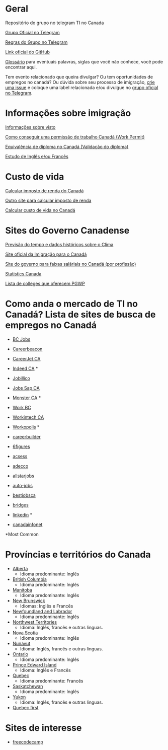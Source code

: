 # Geral
Repositório do grupo no telegram TI no Canada


[Grupo Oficial no Telegram](https://t.me/tinocanada)

[Regras do Grupo no Telegram](https://github.com/ti-no-canada/Geral/blob/master/regras-do-grupo.md)

[Link oficial do GitHub](https://github.com/ti-no-canada)

[Glossário](https://github.com/ti-no-canada/imigracao-para-o-canada/blob/master/glossario.md) para eventuais palavras, siglas que você não conhece, você pode encontrar aqui.

Tem evento relacionado que queira divulgar? Ou tem oportunidades de empregos no canadá? Ou dúvida sobre seu processo de imigração, 
[crie uma issue](https://github.com/ti-no-canada/Geral/issues/new) e coloque uma label relacionada e/ou divulgue no [grupo oficial no Telegram](https://t.me/tinocanada).

# Informações sobre imigração

[Informações sobre visto](https://github.com/ti-no-canada/Geral/blob/master/informacoes-gerais-sobre-visto.md)

[Como conseguir uma permissão de trabalho Canadá (Work Permit)](https://github.com/ti-no-canada/imigracao-para-o-canada/blob/master/como-conseguir-um-work-permit-no-canada.md)

[Equivalência de diploma no Canadá (Validação do diploma)](https://github.com/ti-no-canada/Geral/blob/master/validacao-de-diploma.md)

[Estudo de Inglês e/ou Francês](https://github.com/ti-no-canada/imigracao-para-o-canada/blob/master/dicas-de-idiomas.md)

# Custo de vida
[Calcular imposto de renda do Canadá](https://www.ey.com/ca/en/services/tax/tax-calculators-2018-personal-tax)

[Outro site para calcular imposto de renda](https://neuvoo.ca/tax-calculator/)

[Calcular custo de vida no Canadá](https://www.numbeo.com/cost-of-living/in/Toronto) 

# Sites do Governo Canadense
[Previsão do tempo e dados históricos sobre o Clima](https://weather.gc.ca/canada_e.html)

[Site oficial da Imigração para o Canadá](https://www.canada.ca/en/services/immigration-citizenship.html)

[Site do governo para faixas saláriais no Canadá (por profissão)](https://www.jobbank.gc.ca/explorecareers)

[Statistics Canada](https://www.statcan.gc.ca/eng/start)

[Lista de colleges que oferecem PGWP](https://www.canada.ca/en/immigration-refugees-citizenship/services/study-canada/study-permit/prepare/designated-learning-institutions-list.html)


# Como anda o mercado de TI no Canadá? Lista de sites de busca de empregos no Canadá
* [BC Jobs](https://www.bcjobs.ca)
* [Careerbeacon](http://www.careerbeacon.com)
* [CareerJet CA](http://www.careerjet.ca)
* [Indeed CA](http://www.indeed.ca) *
* [Jobillico](https://www.jobillico.com)
* [Jobs Sap CA](http://jobs.sap.com)
* [Monster CA](http://www.monster.ca) *
* [Work BC](http://www.workbc.ca)
* [Workintech CA](https://www.workintech.ca)
* [Workopolis](http://www.workopolis.com) *
* [careerbuilder](www.careerbuilder.ca)

* [6figures](www.6figures.com)
* [acsess](www.acsess.org)
* [adecco](www.adecco.ca)
* [allstarjobs](www.allstarjobs.ca)
* [auto-jobs](www.auto-jobs.ca)
* [bestjobsca](www.bestjobsca.com)
* [bridges](www.bridges.com)
* [linkedin](www.ca.linkedin.com) *
* [canadainfonet](www.canadainfonet.org)

<!-- www.canadajobexpo.com
www.canadajobs.com
www.canadiancareers.com
www.canadianjobs.com
www.careego.com
www.careeraim.com
www.careerbeacon.com
www.careeredge.ca
www.careerjet.ca
www.careerkey.com
www.charityvillage.com
www.cisystems.com
www.contactpoint.ca
www.cooljobscanada.com
www.coreservicesinc.com
www.dice.com
www.directjobs.ca
www.educationcanada.com
www.eluta.ca
www.fepsearchgroup.com
www.freshgigs.ca
www.geographyjobs.ca
www.glassdoor.ca
www.gurulink.ca
www.headhuntersdirectory.com
www.helpunlimited.ca
www.higherbracket.ca
www.hirecanada.ca
www.hireimmigrants.ca
www.hodes.com
www.hrinfodesk.com
www.hunt.ca
www.ianmartin.com
www.ictc-ctic.ca
www.indeed.ca
www.inteqna.com
www.jobbank.gc.ca
www.jobforum.ca
www.jobpostcanada.com
www.jobpostings.ca
www.jobs-emplois.gc.ca
www.jobs-open.ca
www.jobs.ca
www.jobs.itworldcanada.com
www.jobshark.com
www.jobsog.com
www.jobspress.com
www.JustTechJobs.com
www.kellyservices.ca
www.mechanicshub.com
www.mediajobsearchcanada.com
www.monster.ca
www.neuvoo.ca
www.prosearchnetworkgroup.com
www.qsic.org
www.quantum.ca
www.randstad.ca
www.resumark.com
www.salesforcesearch.com
www.simplyhired.ca
www.sisystems.com
www.studentsinbusiness.ca
www.talentegg.ca
www.TechCareers.com
www.theladders.com
www.vtrac.com
www.westforcecanada.com
www.workopolis.ca
www.workopolis.com
www.wowjobs.ca
www.youhaveaproject.com
www.youth.gc.ca
 -->

*Most Common

# Províncias e territórios do Canada
* [Alberta](https://github.com/OlvArthur/imigracao-para-o-canada/tree/master/provincias/Alberta) 
  - Idioma predominante: Inglês
* [British Columbia](https://github.com/OlvArthur/imigracao-para-o-canada/tree/master/provincias/British-Columbia)  
  - Idioma predominante: Inglês
* [Manitoba](https://en.wikipedia.org/wiki/Manitoba)  
  - Idioma predominante: Inglês
* [New Brunswick](https://en.wikipedia.org/wiki/New_Brunswick) 
  - Idiomas: Inglês e Francês
* [Newfoundland and Labrador](https://en.wikipedia.org/wiki/Newfoundland_and_Labrador)  
  - Idioma predominante: Inglês
* [Northwest Territories](https://en.wikipedia.org/wiki/Northwest_Territories)  
  - Idioma: Inglês, francês e outras linguas.
* [Nova Scotia](https://en.wikipedia.org/wiki/Nova_Scotia)  
  - Idioma predominante: Inglês
* [Nunavut](https://en.wikipedia.org/wiki/Nunavut)  
  - Idioma: Inglês, francês e outras linguas.
* [Ontario](https://en.wikipedia.org/wiki/Ontario)  
  - Idioma predominante: Inglês
* [Prince Edward Island](https://en.wikipedia.org/wiki/Prince_Edward_Island)  
  - Idioma: Inglês e Francês
* [Quebec](https://en.wikipedia.org/wiki/Quebec) 
  - Idioma predominante: Francês
* [Saskatchewan](https://en.wikipedia.org/wiki/Saskatchewan)  
  - Idioma predominante: Inglês
* [Yukon](https://en.wikipedia.org/wiki/Yukon)
  - Idioma: Inglês, francês e outras linguas.
* [Quebec first](https://www.quebecentete.com/en/working-in-quebec-city/job-offers/)  

# Sites de interesse
* [freecodecamp](https://www.freecodecamp.org/)
